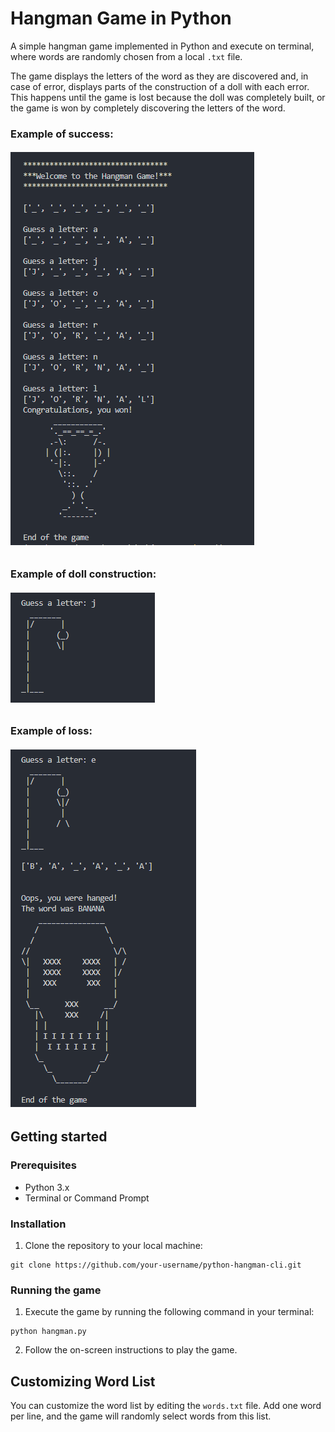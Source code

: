 # Hangman Game in Python

A simple hangman game implemented in Python and execute on terminal, where words are randomly chosen from a local `.txt` file.

The game displays the letters of the word as they are discovered and, in case of error, displays parts of the construction of a doll with each error. 
This happens until the game is lost because the doll was completely built, or the game is won by completely discovering the letters of the word.

### Example of success:
<h6 align="left">
  <img alt="HangmanGameSuccess" title="#HangmanGame" src="./screenshots/success_example.png" />
</h6>

### Example of doll construction:
<h6 align="left">
  <img alt="HangmanGameLoss" title="#HangmanGame" src="./screenshots/loss_progress_example.PNG" />
</h6>

### Example of loss:
<h6 align="left">
  <img alt="HangmanGameLoss" title="#HangmanGame" src="./screenshots/loss_example.PNG" />
</h6>

## Getting started

### Prerequisites
 - Python 3.x
 - Terminal or Command Prompt

### Installation

1. Clone the repository to your local machine:

```
git clone https://github.com/your-username/python-hangman-cli.git
```

### Running the game

1. Execute the game by running the following command in your terminal:

```
python hangman.py
```

2. Follow the on-screen instructions to play the game.

## Customizing Word List
You can customize the word list by editing the `words.txt` file. Add one word per line, and the game will randomly select words from this list.
